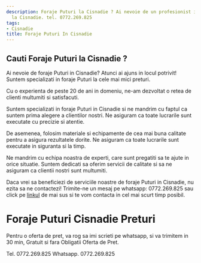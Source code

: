 ```yaml
---
description: Foraje Puturi la Cisnadie ? Ai nevoie de un profesionist in Foraje Puturi
  la Cisnadie. tel. 0772.269.825
tags:
- Cisnadie
title: Foraje Puturi In Cisnadie
---
```



## Cauti Foraje Puturi la Cisnadie ?


Ai nevoie de foraje Puturi in Cisnadie? Atunci ai ajuns in locul potrivit! Suntem specializati in foraje Puturi la cele mai mici preturi.

Cu o experienta de peste 20 de ani in domeniu, ne-am dezvoltat o retea de clienti multumiti si satisfacuti. 

Suntem specializati in foraje Puturi in Cisnadie si ne mandrim cu faptul ca suntem prima alegere a clientilor nostri. Ne asiguram ca toate lucrarile sunt executate cu precizie si atentie. 

De asemenea, folosim materiale si echipamente de cea mai buna calitate pentru a asigura rezultatele dorite. Ne asiguram ca toate lucrarile sunt executate in siguranta si la timp.

Ne mandrim cu echipa noastra de experti, care sunt pregatiti sa te ajute in orice situatie. Suntem dedicati sa oferim servicii de calitate si sa ne asiguram ca clientii nostri sunt multumiti.

Daca vrei sa beneficiezi de serviciile noastre de foraje Puturi in Cisnadie, nu ezita sa ne contactezi! Trimite-ne un mesaj pe whatsapp: 0772.269.825 sau click pe <a href="http://www.example.com">linkul</a> de mai sus si te vom contacta in cel mai scurt timp posibil.

# Foraje Puturi Cisnadie Preturi
Pentru o oferta de pret, va rog sa imi scrieti pe whatsapp, si va trimitem in 30 min, Gratuit si fara Obligatii Oferta de Pret.

Tel. 0772.269.825
Whatsapp. 0772.269.825